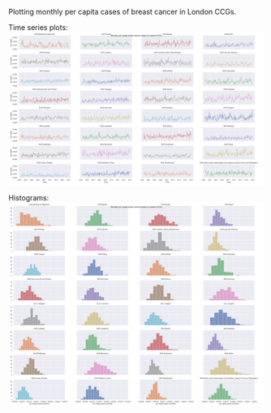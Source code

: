 Plotting monthly per capita cases of breast cancer in London CCGs.

Time series plots:
![NCRAS time series](monthly_per_capita_cases_ccg_timeseries.png)

Histograms:
![NCRAS histograms](monthly_per_capita_cases_ccg_histograms.png)
